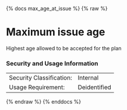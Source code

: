 {% docs max_age_at_issue %}
{% raw %}

<a name="max_age_at_issue"></a>
# Maximum issue age 

Highest age allowed to be accepted for the plan

### Security and Usage Information
|     |     |
| --- | --- |
| Security Classification: | Internal |
| Usage Requirement:       | Deidentified |

{% endraw %}
{% enddocs %}